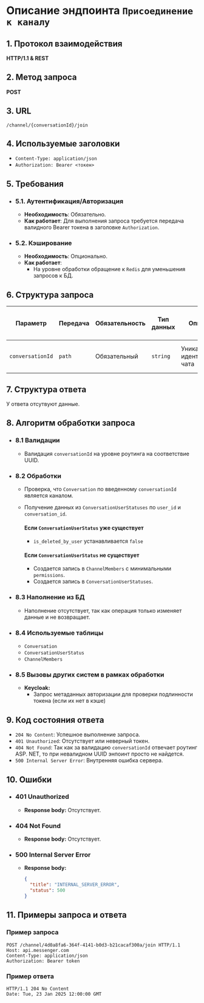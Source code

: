 # Описание эндпоинта `Присоединение к каналу`

## 1. Протокол взаимодействия  

**HTTP/1.1 & REST**  

## 2. Метод запроса  

**POST**  

## 3. URL  

`/channel/{conversationId}/join`  

## 4. Используемые заголовки  

- `Content-Type: application/json`  
- `Authorization: Bearer <токен>`  

## 5. Требования  

- ### 5.1. Аутентификация/Авторизация  

  - **Необходимость**: Обязательно.  
  - **Как работает**: Для выполнения запроса требуется передача валидного Bearer токена в заголовке `Authorization`.  

- ### 5.2. Кэширование  

  - **Необходимость**: Опционально.  
  - **Как работает**:  
    - На уровне обработки обращение к `Redis` для уменьшения запросов к БД. 

## 6. Структура запроса  

| **Параметр**     | **Передача** | **Обязательность** | **Тип данных** | **Описание**                  | **Условия валидации**     | **Значения по умолчанию / Допустимые значения** |
|----------------- |--------------|--------------------|----------------|-------------------------------|---------------------------|-------------------------------------------------|
| `conversationId` | `path`       | Обязательный       | `string`       | Уникальный идентификатор чата | Должен быть валидным UUID | Нет значения по умолчанию                       |

## 7. Структура ответа  

У ответа отсутвуют данные.

## 8. Алгоритм обработки запроса

- ### 8.1 Валидации
  - Валидация `conversationId` на уровне роутинга на соответствие UUID.

- ### 8.2 Обработки
  - Проверка, что `Conversation` по введенному `conversationId` является каналом.
  - Получение данных из `ConversationUserStatuses` по `user_id` и `conversation_id`.

    #### Если `ConversationUserStatus` уже существует
      - `is_deleted_by_user` устанавливается `false`
  
    #### Если `ConversationUserStatus` не существует
      - Создается запись в `ChannelMembers` с минимальными `permissions`.
      - Создается запись в `ConversationUserStatuses`.

- ### 8.3 Наполнение из БД
  - Наполнение отсутствует, так как операция только изменяет данные и не возвращает.

- ### 8.4 Используемые таблицы
  - `Conversation`
  - `ConversationUserStatus`
  - `ChannelMembers`

- ### 8.5 Вызовы других систем в рамках обработки
  - **Keycloak:**
    - Запрос метаданных авторизации для проверки подлинности токена (если их нет в кэше)  

## 9. Код состояния ответа

- `204 No Content`: Успешное выполнение запроса.
- `401 Unauthorized`: Отсутствует или неверный токен.
- `404 Not Found`: Так как за валидацию `conversationId` отвечает роутинг ASP. NET, то при невалидном UUID энпоинт просто не найдется.
- `500 Internal Server Error`: Внутренняя ошибка сервера.

## 10. Ошибки

- ### 401 Unauthorized

  - **Response body:** Отсутствует.

- ### 404 Not Found

  - **Response body:** Отсутствует.

- ### 500 Internal Server Error

  - **Response body:**
    ```json 
    {
      "title": "INTERNAL_SERVER_ERROR",
      "status": 500
    }
    ```

## 11. Примеры запроса и ответа

### Пример запроса

```http
POST /channel/4d0a8fa6-364f-4141-b0d3-b21cacaf300a/join HTTP/1.1  
Host: api.messenger.com  
Content-Type: application/json  
Authorization: Bearer token
```

### Пример ответа

```http
HTTP/1.1 204 No Content  
Date: Tue, 23 Jan 2025 12:00:00 GMT
```
